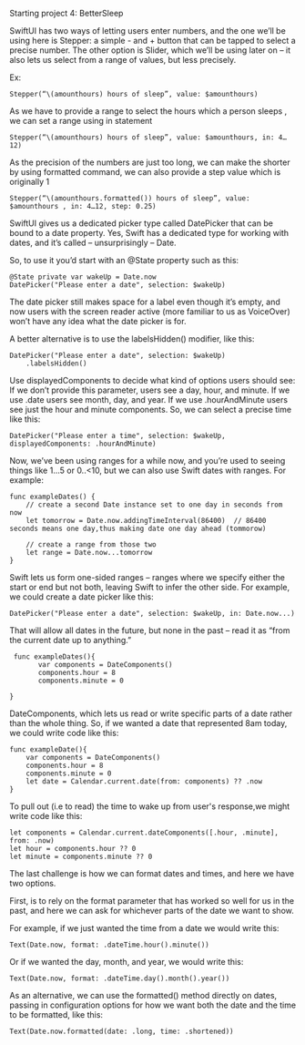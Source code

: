 Starting project 4: BetterSleep

SwiftUI has two ways of letting users enter numbers, and the one we’ll be using here is Stepper: a simple - and + button that can be tapped to select a precise number. The other option is Slider, which we’ll be using later on – it also lets us select from a range of values, but less precisely.

Ex:
```
Stepper(“\(amounthours) hours of sleep”, value: $amounthours)
```

As we have to provide a range to select the hours which a person sleeps , we can set a range using in statement
```
Stepper(“\(amounthours) hours of sleep”, value: $amounthours, in: 4…12)
```

As the precision of the numbers are just too long, we can make the shorter by using formatted command, we can also provide a step value which is originally 1
```
Stepper(“\(amounthours.formatted()) hours of sleep”, value: $amounthours , in: 4…12, step: 0.25)
```

SwiftUI gives us a dedicated picker type called DatePicker that can be bound to a date property. Yes, Swift has a dedicated type for working with dates, and it’s called – unsurprisingly – Date.

So, to use it you’d start with an @State property such as this:
```
@State private var wakeUp = Date.now
DatePicker("Please enter a date", selection: $wakeUp)
```

The date picker still makes space for a label even though it’s empty, and now users with the screen reader active (more familiar to us as VoiceOver) won’t have any idea what the date picker is for.

A better alternative is to use the labelsHidden() modifier, like this:
```
DatePicker("Please enter a date", selection: $wakeUp)
    .labelsHidden()
```


Use displayedComponents to decide what kind of options users should see:
If we don’t provide this parameter, users see a day, hour, and minute.
If we use .date users see month, day, and year.
If we use .hourAndMinute users see just the hour and minute components.
So, we can select a precise time like this:
```
DatePicker("Please enter a time", selection: $wakeUp, displayedComponents: .hourAndMinute)
```

Now, we’ve been using ranges for a while now, and you’re used to seeing things like 1...5 or 0..<10, but we can also use Swift dates with ranges. For example:
```
func exampleDates() {
    // create a second Date instance set to one day in seconds from now
    let tomorrow = Date.now.addingTimeInterval(86400)  // 86400 seconds means one day,thus making date one day ahead (tommorow)

    // create a range from those two
    let range = Date.now...tomorrow
}
```
Swift lets us form one-sided ranges – ranges where we specify either the start or end but not both, leaving Swift to infer the other side.
For example, we could create a date picker like this:
```
DatePicker("Please enter a date", selection: $wakeUp, in: Date.now...)
```
That will allow all dates in the future, but none in the past – read it as “from the current date up to anything.”
```
 func exampleDates(){
       var components = DateComponents()
       components.hour = 8
       components.minute = 0

}
```
DateComponents, which lets us read or write specific parts of a date rather than the whole thing.
So, if we wanted a date that represented 8am today, we could write code like this:
```
func exampleDate(){
    var components = DateComponents()
    components.hour = 8
    components.minute = 0
    let date = Calendar.current.date(from: components) ?? .now
}
```
To pull out (i.e to read) the time to wake up from user's response,we might write code like this:
```
let components = Calendar.current.dateComponents([.hour, .minute], from: .now)
let hour = components.hour ?? 0
let minute = components.minute ?? 0
```

The last challenge is how we can format dates and times, and here we have two options.

First, is to rely on the format parameter that has worked so well for us in the past, and here we can ask for whichever parts of the date we want to show.

For example, if we just wanted the time from a date we would write this:
```
Text(Date.now, format: .dateTime.hour().minute())
```
Or if we wanted the day, month, and year, we would write this:
```
Text(Date.now, format: .dateTime.day().month().year())
```
As an alternative, we can use the formatted() method directly on dates, passing in configuration options for how we want both the date and the time to be formatted, like this:
```
Text(Date.now.formatted(date: .long, time: .shortened))
```
